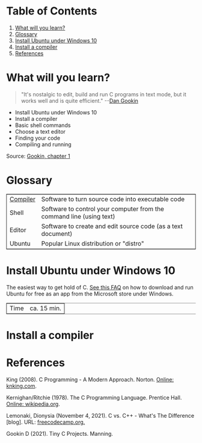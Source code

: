 
# Table of Contents

1.  [What will you learn?](#org36d8890)
2.  [Glossary](#org49a5757)
3.  [Install Ubuntu under Windows 10](#orga8a2001)
4.  [Install a compiler](#orgc83dfee)
5.  [References](#org5510b81)



<a id="org36d8890"></a>

# What will you learn?

> "It's nostalgic to edit, build and run C programs in text mode, but
> it works well and is quite efficient." --[Dan Gookin](#orgf60a038)

-   Install Ubuntu under Windows 10
-   Install a compiler
-   Basic shell commands
-   Choose a text editor
-   Finding your code
-   Compiling and running

Source: [Gookin, chapter 1](#orgf60a038)


<a id="org49a5757"></a>

# Glossary

<table border="2" cellspacing="0" cellpadding="6" rules="groups" frame="hsides">


<colgroup>
<col  class="org-left" />

<col  class="org-left" />
</colgroup>
<tbody>
<tr>
<td class="org-left"><a href="https://en.wikipedia.org/wiki/Compiler">Compiler</a></td>
<td class="org-left">Software to turn source code into executable code</td>
</tr>


<tr>
<td class="org-left">Shell</td>
<td class="org-left">Software to control your computer from the command line (using text)</td>
</tr>


<tr>
<td class="org-left">Editor</td>
<td class="org-left">Software to create and edit source code (as a text document)</td>
</tr>


<tr>
<td class="org-left">Ubuntu</td>
<td class="org-left">Popular Linux distribution or "distro"</td>
</tr>
</tbody>
</table>


<a id="orga8a2001"></a>

# Install Ubuntu under Windows 10

The easiest way to get hold of C. [See this FAQ](https://github.com/birkenkrahe/org/blob/master/FAQ.md#how-can-i-install-linux-under-windows-10) on how to download
and run Ubuntu for free as an app from the Microsoft store under
Windows.

<table border="2" cellspacing="0" cellpadding="6" rules="groups" frame="hsides">


<colgroup>
<col  class="org-left" />

<col  class="org-left" />
</colgroup>
<tbody>
<tr>
<td class="org-left">Time</td>
<td class="org-left">ca. 15 min.</td>
</tr>
</tbody>
</table>


<a id="orgc83dfee"></a>

# Install a compiler


<a id="org5510b81"></a>

# References

<a id="org34b01e9"></a> King (2008). C Programming - A Modern
Approach. Norton. [Online: knking.com](http://knking.com/books/c2/index.html).

<a id="org7903a8f"></a> Kernighan/Ritchie (1978). The C Programming
Language. Prentice Hall. [Online: wikipedia.org](https://en.wikipedia.org/wiki/The_C_Programming_Language).

<a id="orgc835cff"></a> Lemonaki, Dionysia (November 4, 2021). C vs. C++ -
What's The Difference [blog]. URL: [freecodecamp.org.](https://www.freecodecamp.org/news/c-vs-cpp-whats-the-difference/)

<a id="orgf60a038"></a> Gookin D (2021). Tiny C Projects. Manning.

